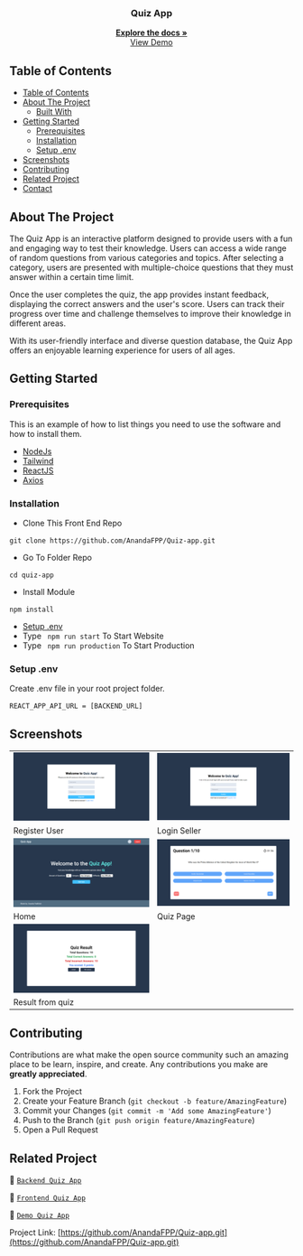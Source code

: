 <br />
<p align="center">
  <h3 align="center">Quiz App</h3>
  <p align="center">
    <a href="https://github.com/AnandaFPP/Quiz-app.git"><strong>Explore the docs »</strong></a>
    <br />
    <a href="">View Demo</a>
  </p>
</p>

## Table of Contents

- [Table of Contents](#table-of-contents)
- [About The Project](#about-the-project)
  - [Built With](#built-with)
- [Getting Started](#getting-started)
  - [Prerequisites](#prerequisites)
  - [Installation](#installation)
  - [Setup .env](#setup-env)
- [Screenshots](#screenshots)
- [Contributing](#contributing)
- [Related Project](#related-project)
- [Contact](#contact)


## About The Project

The Quiz App is an interactive platform designed to provide users with a fun and engaging way to test their knowledge. Users can access a wide range of random questions from various categories and topics. After selecting a category, users are presented with multiple-choice questions that they must answer within a certain time limit.

Once the user completes the quiz, the app provides instant feedback, displaying the correct answers and the user's score. Users can track their progress over time and challenge themselves to improve their knowledge in different areas.

With its user-friendly interface and diverse question database, the Quiz App offers an enjoyable learning experience for users of all ages.


## Getting Started

### Prerequisites

This is an example of how to list things you need to use the software and how to install them.

- [NodeJs](https://nodejs.org/en/download/)
- [Tailwind](https://getbootstrap.com/)
- [ReactJS](https://reactjs.org/)
- [Axios](https://www.npmjs.com/package/axios)

### Installation

- Clone This Front End Repo

```
git clone https://github.com/AnandaFPP/Quiz-app.git
```

- Go To Folder Repo

```
cd quiz-app
```

- Install Module

```
npm install
```

- <a href="#setup-env">Setup .env</a>
- Type ` npm run start` To Start Website
- Type ` npm run production` To Start Production

### Setup .env

Create .env file in your root project folder.

```
REACT_APP_API_URL = [BACKEND_URL]
```

<!-- ROADMAP -->

## Screenshots

<table>
 <tr>
    <td><img width="350px" src="/src/assets/docs/quiz-app-register-page.png"  border="0" border="0" alt="1" /></td>
    <td> <img width="350px" src="/src/assets/docs/quiz-app-login-page.png" \ border="0"  border="0"  border="0"  alt="2" /></td>
  </tr>
   <tr>
    <td>Register User</td>
    <td>Login Seller</td>
  </tr>

  <tr>
    <td><img width="350px" src="/src/assets/docs/quiz-app-home-page.png"  border="0" border="0" alt="3" /> </td>
    <td><img width="350px" src="/src/assets/docs/quiz-app-quiz-page.png"  border="0" border="0" alt="4" /></td>

  </tr>
   <tr>
    <td>Home</td>
    <td>Quiz Page</td>
  </tr>
  <tr>
    <td><img width="350px" src="/src/assets/docs/quiz-app-result-quiz-page.png"  border="0" border="0" alt="3" /> </td>
  </tr>
   <tr>
    <td>Result from quiz</td>
  </tr>

</table>
<!-- CONTRIBUTING -->

## Contributing

Contributions are what make the open source community such an amazing place to be learn, inspire, and create. Any contributions you make are **greatly appreciated**.

1. Fork the Project
2. Create your Feature Branch (`git checkout -b feature/AmazingFeature`)
3. Commit your Changes (`git commit -m 'Add some AmazingFeature'`)
4. Push to the Branch (`git push origin feature/AmazingFeature`)
5. Open a Pull Request

## Related Project

:rocket: [`Backend Quiz App`](https://github.com/AnandaFPP/Quiz-app.git)

:rocket: [`Frontend Quiz App`](https://github.com/AnandaFPP/Quiz-app-BE.git)

:rocket: [`Demo Quiz App`]()

Project Link: [https://github.com/AnandaFPP/Quiz-app.git](https://github.com/AnandaFPP/Quiz-app.git)

